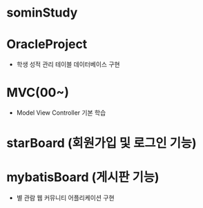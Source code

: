 # sominStudy


# OracleProject
- 학생 성적 관리 테이블 데이터베이스 구현

# MVC(00~)
- Model View Controller 기본 학습

# starBoard (회원가입 및 로그인 기능)
# mybatisBoard (게시판 기능)
- 별 관람 웹 커뮤니티 어플리케이션 구현
